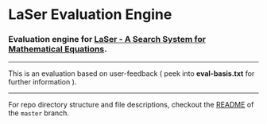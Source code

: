 # LaSer Evaluation Engine

### Evaluation engine for [LaSer - A Search System for Mathematical Equations](https://github.com/biswajitsc/LaSer).

----

This is an evaluation based on user-feedback ( peek into __eval-basis.txt__ for further information ).

----

For repo directory structure and file descriptions, checkout the [README](https://github.com/sandeshc/eval-engine/blob/master/README.md) of the `master` branch.
